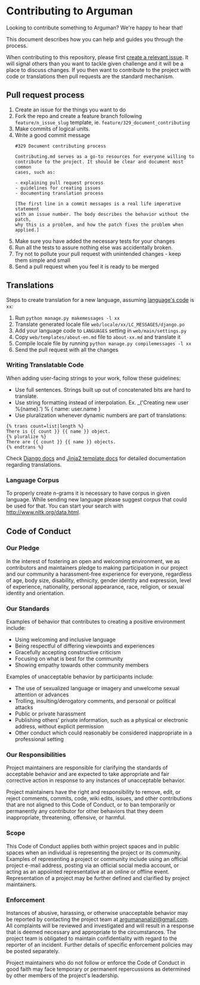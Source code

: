 # Contributing to Arguman

Looking to contribute something to Arguman? We're happy to hear that!

This document describes how you can help and guides you through the process.

When contributing to this repository, please first [create a relevant issue](https://github.com/arguman/arguman.org/issues/new).
It will signal others than you want to tackle given challenge and it will be a place to discuss changes. If you then want to contribute to the project with code or translations then pull requests are the standard mechanism.

## Pull request process

1. Create an issue for the things you want to do
2. Fork the repo and create a feature branch following `feature/n_issue_slug` template, ie. `feature/329_document_contributing`
3. Make commits of logical units.
4. Write a good commit message
    ```
    #329 Document contributing process

    Contributing.md serves as a go-to resources for everyone willing to
    contribute to the project. It should be clear and document most common
    cases, such as:

    - explaining pull request process
    - guidelines for creating issues
    - documenting translation process

    [The first line in a commit messages is a real life imperative statement
    with an issue number. The body describes the behavior without the patch,
    why this is a problem, and how the patch fixes the problem when applied.]
    ```
4. Make sure you have added the necessary tests for your changes
3. Run all the tests to assure nothing else was accidentally broken.
5. Try not to pollute your pull request with unintended changes - keep them simple and small
6. Send a pull request when you feel it is ready to be merged

## Translations

Steps to create translation for a new language, assuming [language's code](https://en.wikipedia.org/wiki/List_of_ISO_639-1_codes) is `xx`:

1. Run `python manage.py makemessages -l xx`
2. Translate generated locale file `web/locale/xx/LC_MESSAGES/django.po`
2. Add your language code to `LANGUAGES` setting in `web/main/settings.py`
3. Copy `web/templates/about-en.md` file to `about-xx.md` and translate it
4. Compile locale file by running `python manage.py compilemessages -l xx`
5. Send the pull request with all the changes

### Writing Translatable Code

When adding user-facing strings to your work, follow these guidelines:

- Use full sentences. Strings built up out of concatenated bits are hard to translate.
- Use string formatting instead of interpolation. Ex. _('Creating new user %{name}.') % { name: user.name }
- Use pluralization whenever dynamic numbers are part of translations:
```jinja2
{% trans count=list|length %}
There is {{ count }} {{ name }} object.
{% pluralize %}
There are {{ count }} {{ name }} objects.
{% endtrans %}
```

Check [Django docs](https://docs.djangoproject.com/en/1.7/topics/i18n/translation/)
 and [Jinja2 template docs](http://jinja.pocoo.org/docs/2.9/templates/#i18n-in-templates) for detailed documentation regarding translations.

### Language Corpus

To properly create n-grams it is necessary to have corpus in given language.
While sending new language please suggest corpus that could be used for that.
You can start your search with http://www.nltk.org/data.html.

## Code of Conduct

### Our Pledge

In the interest of fostering an open and welcoming environment, we as
contributors and maintainers pledge to making participation in our project and
our community a harassment-free experience for everyone, regardless of age, body
size, disability, ethnicity, gender identity and expression, level of experience,
nationality, personal appearance, race, religion, or sexual identity and
orientation.

### Our Standards

Examples of behavior that contributes to creating a positive environment
include:

* Using welcoming and inclusive language
* Being respectful of differing viewpoints and experiences
* Gracefully accepting constructive criticism
* Focusing on what is best for the community
* Showing empathy towards other community members

Examples of unacceptable behavior by participants include:

* The use of sexualized language or imagery and unwelcome sexual attention or
advances
* Trolling, insulting/derogatory comments, and personal or political attacks
* Public or private harassment
* Publishing others' private information, such as a physical or electronic
  address, without explicit permission
* Other conduct which could reasonably be considered inappropriate in a
  professional setting

### Our Responsibilities

Project maintainers are responsible for clarifying the standards of acceptable
behavior and are expected to take appropriate and fair corrective action in
response to any instances of unacceptable behavior.

Project maintainers have the right and responsibility to remove, edit, or
reject comments, commits, code, wiki edits, issues, and other contributions
that are not aligned to this Code of Conduct, or to ban temporarily or
permanently any contributor for other behaviors that they deem inappropriate,
threatening, offensive, or harmful.

### Scope

This Code of Conduct applies both within project spaces and in public spaces
when an individual is representing the project or its community. Examples of
representing a project or community include using an official project e-mail
address, posting via an official social media account, or acting as an appointed
representative at an online or offline event. Representation of a project may be
further defined and clarified by project maintainers.

### Enforcement

Instances of abusive, harassing, or otherwise unacceptable behavior may be
reported by contacting the project team at argumananalizi@gmail.com. All
complaints will be reviewed and investigated and will result in a response that
is deemed necessary and appropriate to the circumstances. The project team is
obligated to maintain confidentiality with regard to the reporter of an incident.
Further details of specific enforcement policies may be posted separately.

Project maintainers who do not follow or enforce the Code of Conduct in good
faith may face temporary or permanent repercussions as determined by other
members of the project's leadership.